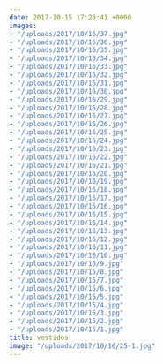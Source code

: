 ```yaml
---
date: 2017-10-15 17:28:41 +0000
images:
- "/uploads/2017/10/16/37.jpg"
- "/uploads/2017/10/16/36.jpg"
- "/uploads/2017/10/16/35.jpg"
- "/uploads/2017/10/16/34.jpg"
- "/uploads/2017/10/16/33.jpg"
- "/uploads/2017/10/16/32.jpg"
- "/uploads/2017/10/16/31.jpg"
- "/uploads/2017/10/16/30.jpg"
- "/uploads/2017/10/16/29.jpg"
- "/uploads/2017/10/16/28.jpg"
- "/uploads/2017/10/16/27.jpg"
- "/uploads/2017/10/16/26.jpg"
- "/uploads/2017/10/16/25.jpg"
- "/uploads/2017/10/16/24.jpg"
- "/uploads/2017/10/16/23.jpg"
- "/uploads/2017/10/16/22.jpg"
- "/uploads/2017/10/16/21.jpg"
- "/uploads/2017/10/16/20.jpg"
- "/uploads/2017/10/16/19.jpg"
- "/uploads/2017/10/16/18.jpg"
- "/uploads/2017/10/16/17.jpg"
- "/uploads/2017/10/16/16.jpg"
- "/uploads/2017/10/16/15.jpg"
- "/uploads/2017/10/16/14.jpg"
- "/uploads/2017/10/16/13.jpg"
- "/uploads/2017/10/16/12.jpg"
- "/uploads/2017/10/16/11.jpg"
- "/uploads/2017/10/16/10.jpg"
- "/uploads/2017/10/16/9.jpg"
- "/uploads/2017/10/15/8.jpg"
- "/uploads/2017/10/15/7.jpg"
- "/uploads/2017/10/15/6.jpg"
- "/uploads/2017/10/15/5.jpg"
- "/uploads/2017/10/15/4.jpg"
- "/uploads/2017/10/15/3.jpg"
- "/uploads/2017/10/15/2.jpg"
- "/uploads/2017/10/15/1.jpg"
title: vestidos
image: "/uploads/2017/10/16/25-1.jpg"
---
```

